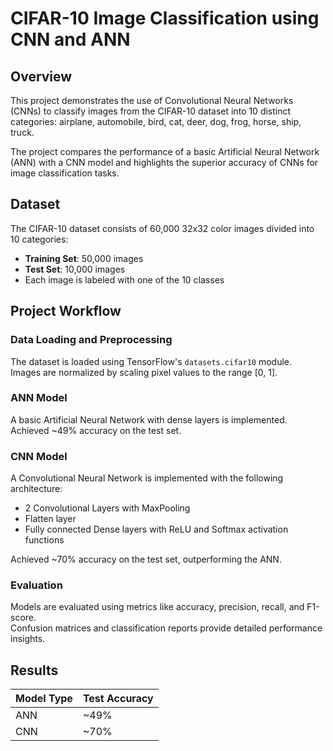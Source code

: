 # CIFAR-10 Image Classification using CNN and ANN

## Overview
This project demonstrates the use of Convolutional Neural Networks (CNNs) to classify images from the CIFAR-10 dataset into 10 distinct categories: airplane, automobile, bird, cat, deer, dog, frog, horse, ship, truck.

The project compares the performance of a basic Artificial Neural Network (ANN) with a CNN model and highlights the superior accuracy of CNNs for image classification tasks.

## Dataset
The CIFAR-10 dataset consists of 60,000 32x32 color images divided into 10 categories:

- **Training Set**: 50,000 images
- **Test Set**: 10,000 images
- Each image is labeled with one of the 10 classes

## Project Workflow

### Data Loading and Preprocessing
The dataset is loaded using TensorFlow's `datasets.cifar10` module.  
Images are normalized by scaling pixel values to the range [0, 1].

### ANN Model
A basic Artificial Neural Network with dense layers is implemented.  
Achieved ~49% accuracy on the test set.

### CNN Model
A Convolutional Neural Network is implemented with the following architecture:
- 2 Convolutional Layers with MaxPooling
- Flatten layer
- Fully connected Dense layers with ReLU and Softmax activation functions

Achieved ~70% accuracy on the test set, outperforming the ANN.

### Evaluation
Models are evaluated using metrics like accuracy, precision, recall, and F1-score.  
Confusion matrices and classification reports provide detailed performance insights.

## Results

| Model Type | Test Accuracy |
|------------|---------------|
| ANN        | ~49%          |
| CNN        | ~70%          |
